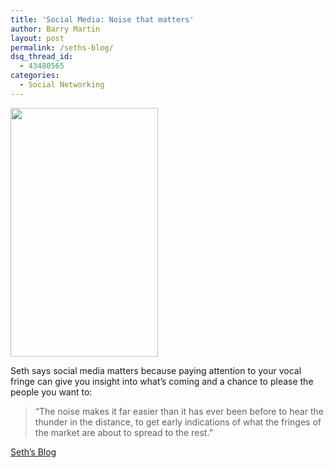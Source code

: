 ```yaml
---
title: 'Social Media: Noise that matters'
author: Barry Martin
layout: post
permalink: /seths-blog/
dsq_thread_id:
  - 43480565
categories:
  - Social Networking
---
```

<img src="http://hypenotic.com/wordpress/wp-content/uploads/2008/12/head-clickme2.gif" alt="" width="236" height="398" />

Seth says social media matters because paying attention to your vocal fringe can give you insight into what&#8217;s coming and a chance to please the people you want to:

> &#8220;The noise makes it far easier than it has ever been before to hear the thunder in the distance, to get early indications of what the fringes of the market are about to spread to the rest.&#8221;

[Seth&#8217;s Blog][1]

 [1]: http://sethgodin.typepad.com/seths_blog/2008/12/the-noise.html